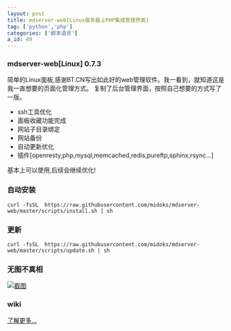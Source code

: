 ```yaml
---
layout: post
title: mdserver-web[Linux服务器上PHP集成管理界面]
tag: ['python','php']
categories: ['脚本语言']
a_id: 49
---
```


### mdserver-web[Linux] 0.7.3
简单的Linux面板,感谢BT.CN写出如此好的web管理软件。我一看到，就知道这是我一直想要的页面化管理方式。
复制了后台管理界面，按照自己想要的方式写了一版。

* ssh工具优化
* 面板收藏功能完成
* 网站子目录绑定
* 网站备份
* 自动更新优化
* 插件[openresty,php,mysql,memcached,redis,pureftp,sphinx,rsync...]

基本上可以使用,后续会继续优化!

### 自动安装
```
curl -fsSL  https://raw.githubusercontent.com/midoks/mdserver-web/master/scripts/install.sh | sh
```

### 更新

```
curl -fsSL  https://raw.githubusercontent.com/midoks/mdserver-web/master/scripts/update.sh | sh
```

### 无图不真相
[![截图](https://raw.githubusercontent.com/midoks/mdserver-web/master/route/static/mdw.jpg)](https://raw.githubusercontent.com/midoks/mdserver-web/master/route/static/mdw.jpg)

### wiki
[了解更多...](https://github.com/midoks/mdserver-web/wiki)

